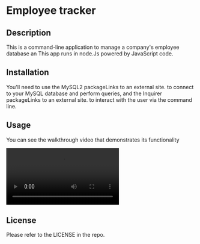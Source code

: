 # Employee tracker

## Description

This is a command-line application to manage a company's employee database an This app runs in node.Js powered by JavaScript code.
## Installation

You'll need to use the MySQL2 packageLinks to an external site. to connect to your MySQL database and perform queries, and the Inquirer packageLinks to an external site. to interact with the user via the command line.
## Usage

You can see the walkthrough video that demonstrates its functionality

   ![ScreenShot!](/assets/walkthrough.webm "walkthrough video ")

## License

Please refer to the LICENSE in the repo.